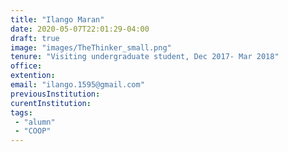 ```yaml
---
title: "Ilango Maran"
date: 2020-05-07T22:01:29-04:00
draft: true
image: "images/TheThinker_small.png"
tenure: "Visiting undergraduate student, Dec 2017- Mar 2018"
office:
extention:
email: "ilango.1595@gmail.com"
previousInstitution: 
curentInstitution: 
tags: 
 - "alumn"
 - "COOP"
---
```


